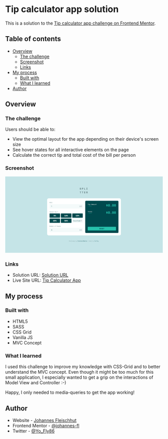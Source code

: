 # Tip calculator app solution

This is a solution to the [Tip calculator app challenge on Frontend Mentor](https://www.frontendmentor.io/challenges/tip-calculator-app-ugJNGbJUX).

## Table of contents

- [Overview](#overview)
  - [The challenge](#the-challenge)
  - [Screenshot](#screenshot)
  - [Links](#links)
- [My process](#my-process)
  - [Built with](#built-with)
  - [What I learned](#what-i-learned)
- [Author](#author)

## Overview

### The challenge

Users should be able to:

- View the optimal layout for the app depending on their device's screen size
- See hover states for all interactive elements on the page
- Calculate the correct tip and total cost of the bill per person

### Screenshot

![Tip Calculator preview](./screenshot.png)

### Links

- Solution URL: [Solution URL](https://www.frontendmentor.io/solutions/tip-calculator-with-cssgrid-and-vanilla-js-and-mvc-concept-7bMNU-g3I)
- Live Site URL: [Tip Calculator App](https://tip-calculator-yo-fly.netlify.app/)

## My process

### Built with

- HTML5
- SASS
- CSS Grid
- Vanilla JS
- MVC Concept

### What I learned

I used this challenge to improve my knowledge with CSS-Grid and to better understand the MVC concept. Even though it might be too much for this small application, I especially wanted to get a grip on the interactions of Model View and Controller :-)

Happy, I only needed to media-queries to get the app working!

## Author

- Website - [Johannes Fleischhut](https://www.conducto.de)
- Frontend Mentor - [@johannes-fl](https://www.frontendmentor.io/profile/johannes-fl)
- Twitter - [@Yo_Fly86](https://twitter.com/Yo_Fly86)
